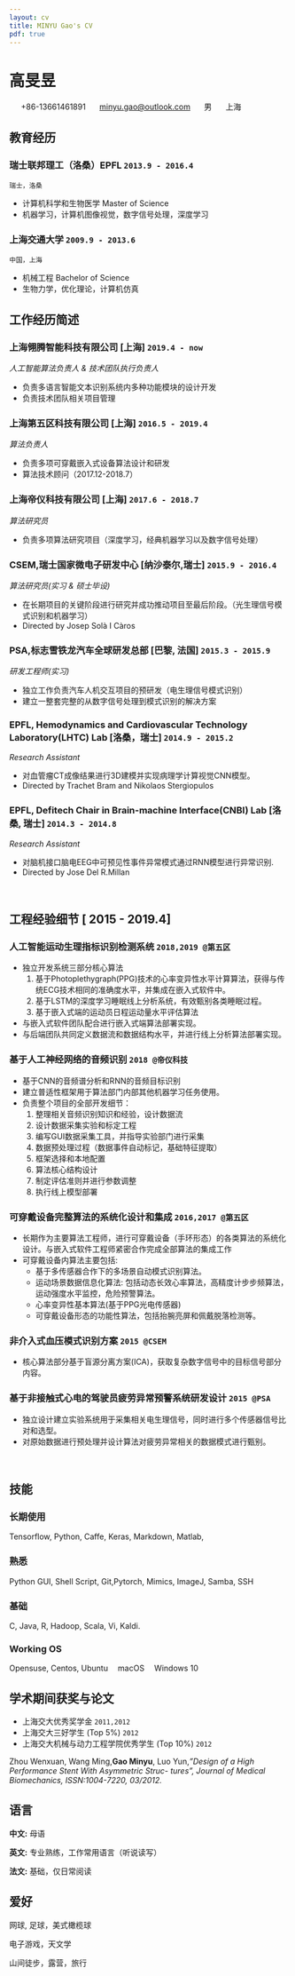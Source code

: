 ```yaml
---
layout: cv
title: MINYU Gao's CV
pdf: true
---
```

# __高旻昱__

<div id="webaddress">
<i class="fi-telephone" style="margin-left:1em"></i>
<a style="margin-left:0.5em">+86-13661461891</a>
<i class="fi-mail" style="margin-left:1em"></i>
<a href="minyu.gao@outlook.com" style="margin-left:0.5em">minyu.gao@outlook.com</a>
<i class="fi-male-female" style="margin-left:1em"></i>
<a style="margin-left:0.5em">男</a>
<i class="fi-home" style="margin-left:1em"></i>
<a style="margin-left:0.5em">上海</a>
</div>

## 教育经历

### __瑞士联邦理工（洛桑）EPFL__ `2013.9 - 2016.4`
```
瑞士，洛桑
```
- 计算机科学和生物医学 Master of Science
- 机器学习，计算机图像视觉，数字信号处理，深度学习

### __上海交通大学__ `2009.9 - 2013.6`
```
中国，上海
```
- 机械工程 Bachelor of Science
- 生物力学，优化理论，计算机仿真

## 工作经历简述

### __上海翎腾智能科技有限公司__ [上海] `2019.4 - now`
_人工智能算法负责人 & 技术团队执行负责人_<br>

* 负责多语言智能文本识别系统内多种功能模块的设计开发
* 负责技术团队相关项目管理

### __上海第五区科技有限公司__ [上海] `2016.5 - 2019.4`
_算法负责人_<br>

* 负责多项可穿戴嵌入式设备算法设计和研发
* 算法技术顾问（2017.12-2018.7）

### __上海帝仪科技有限公司__ [上海] `2017.6 - 2018.7`
_算法研究员_<br>

* 负责多项算法研究项目（深度学习，经典机器学习以及数字信号处理）

### __CSEM,瑞士国家微电子研发中心__ [纳沙泰尔,瑞士] `2015.9 - 2016.4`
_算法研究员(实习 & 硕士毕设)_<br>

* 在长期项目的关键阶段进行研究并成功推动项目至最后阶段。（光生理信号模式识别和机器学习）
* Directed by Josep Solà I Càros

### __PSA,标志雪铁龙汽车全球研发总部__ [巴黎, 法国] `2015.3 - 2015.9`
_研发工程师(实习)_<br>

* 独立工作负责汽车人机交互项目的预研发（电生理信号模式识别）
* 建立一整套完整的从数字信号处理到模式识别的解决方案


### __EPFL, Hemodynamics and Cardiovascular Technology Laboratory(LHTC) Lab__ [洛桑，瑞士] `2014.9 - 2015.2`
_Research Assistant_<br>

* 对血管瘤CT成像结果进行3D建模并实现病理学计算视觉CNN模型。
* Directed by Trachet Bram and Nikolaos Stergiopulos


### __EPFL, Defitech Chair in Brain-machine Interface(CNBI) Lab__ [洛桑, 瑞士] `2014.3 - 2014.8`
_Research Assistant_<br>
* 对脑机接口脑电EEG中可预见性事件异常模式通过RNN模型进行异常识别.
* Directed by Jose Del R.Millan

<br>

## 工程经验细节 [ 2015 - 2019.4]


### __人工智能运动生理指标识别检测系统__ `2018,2019 @第五区`

* 独立开发系统三部分核心算法
	1. 基于Photoplethygraph(PPG)技术的心率变异性水平计算算法，获得与传统ECG技术相同的准确度水平，并集成在嵌入式软件中。
	2. 基于LSTM的深度学习睡眠线上分析系统，有效甄别各类睡眠过程。 
	3. 基于嵌入式端的运动员日程运动量水平评估算法
* 与嵌入式软件团队配合进行嵌入式端算法部署实现。
* 与后端团队共同定义数据流和数据结构水平，并进行线上分析算法部署实现。


### __基于人工神经网络的音频识别__ `2018 @帝仪科技`
* 基于CNN的音频谱分析和RNN的音频目标识别
* 建立普适性框架用于算法部门内部其他机器学习任务使用。
* 负责整个项目的全部开发细节：
	1. 整理相关音频识别知识和经验，设计数据流
	2. 设计数据采集实验和标定工程 
	3. 编写GUI数据采集工具，并指导实验部门进行采集
	4. 数据预处理过程（数据事件自动标记，基础特征提取）
	5. 框架选择和本地配置
	6. 算法核心结构设计
	7. 制定评估准则并进行参数调整
	8. 执行线上模型部署

### __可穿戴设备完整算法的系统化设计和集成__ `2016,2017 @第五区`

* 长期作为主要算法工程师，进行可穿戴设备（手环形态）的各类算法的系统化设计。与嵌入式软件工程师紧密合作完成全部算法的集成工作
* 可穿戴设备内算法主要包括:
	* 基于多传感器合作下的多场景自动模式识别算法。
	* 运动场景数据信息化算法: 包括动态长效心率算法，高精度计步步频算法，运动强度水平监控，危险预警算法。
	* 心率变异性基本算法(基于PPG光电传感器)
	* 可穿戴设备形态的功能性算法，包括抬腕亮屏和佩戴脱落检测等。

### __非介入式血压模式识别方案__ `2015 @CSEM`

* 核心算法部分基于盲源分离方案(ICA)，获取复杂数字信号中的目标信号部分内容。 


### __基于非接触式心电的驾驶员疲劳异常预警系统研发设计__ `2015 @PSA`
* 独立设计建立实验系统用于采集相关电生理信号，同时进行多个传感器信号比对和选型。
* 对原始数据进行预处理并设计算法对疲劳异常相关的数据模式进行甄别。 

<br>

## 技能

### __长期使用__
Tensorflow, Python, Caffe, Keras, Markdown, Matlab,

### __熟悉__
Python GUI, Shell Script, Git,Pytorch, Mimics, ImageJ, Samba, SSH

### __基础__
C, Java, R, Hadoop, Scala, Vi, Kaldi.

### __Working OS__
<i class="fi-monitor" style="margin-left:0em"></i> 
Opensuse, Centos, Ubuntu
<i class="fi-social-apple" style="margin-left:1em"></i> macOS 
<i class="fi-social-windows" style="margin-left:1em"></i> Windows 10 


##  学术期间获奖与论文

* 上海交大优秀奖学金 `2011,2012`
* 上海交大三好学生 (Top 5%) `2012`
* 上海交大机械与动力工程学院优秀学生 (Top 10%) `2012`

Zhou Wenxuan, Wang Ming,__Gao Minyu__, Luo Yun,_”Design of a High Performance Stent With Asymmetric Struc- tures”, Journal of Medical Biomechanics, ISSN:1004-7220, 03/2012._



## 语言

__中文:__ 母语

__英文:__ 专业熟练，工作常用语言（听说读写）

__法文:__ 基础，仅日常阅读


## 爱好
<i class="fi-social-dribbble" style="margin-left:0em"></i>
网球, 足球，美式橄榄球

<i class="fi-social-xbox" style="margin-left:0em"></i>
电子游戏，天文学

<i class="fi-mountains" style="margin-left:0em"></i>
山间徒步，露营，旅行

<!-- ### Footer

Last updated: May 2019 -->